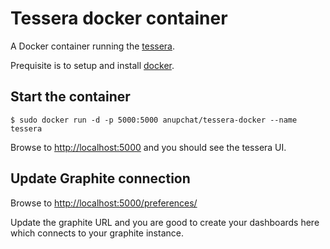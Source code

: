 Tessera docker container
==============

A Docker container running the [tessera](https://github.com/urbanairship/tessera).

Prequisite is to setup and install [docker](http://docker.com).

## Start the container

```console
$ sudo docker run -d -p 5000:5000 anupchat/tessera-docker --name tessera
```
Browse to [http://localhost:5000](http://localhost:5000) and you should see the tessera UI.

## Update Graphite connection

Browse to [http://localhost:5000/preferences/](http://localhost:5000/preferences/)

Update the graphite URL and you are good to create your dashboards here which connects to your graphite instance.
